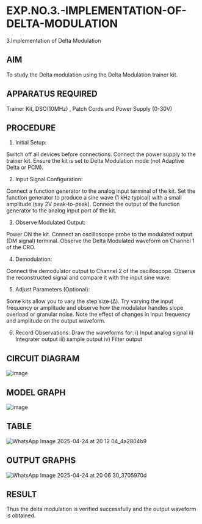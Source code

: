 # EXP.NO.3.-IMPLEMENTATION-OF-DELTA-MODULATION

3.Implementation of Delta Modulation 
  
## AIM    
 To study the Delta modulation using the Delta Modulation trainer kit. 
## APPARATUS REQUIRED
Trainer Kit, DSO(10MHz) , Patch Cords and Power Supply (0-30V)   
## PROCEDURE
1. Initial Setup:

Switch off all devices before connections.
Connect the power supply to the trainer kit.
Ensure the kit is set to Delta Modulation mode (not Adaptive Delta or PCM).

2. Input Signal Configuration:

Connect a function generator to the analog input terminal of the kit.
Set the function generator to produce a sine wave (1 kHz typical) with a small amplitude (say 2V peak-to-peak).
Connect the output of the function generator to the analog input port of the kit.

3. Observe Modulated Output:

Power ON the kit.
Connect an oscilloscope probe to the modulated output (DM signal) terminal.
Observe the Delta Modulated waveform on Channel 1 of the CRO.

4. Demodulation:

Connect the demodulator output to Channel 2 of the oscilloscope.
Observe the reconstructed signal and compare it with the input sine wave.

5. Adjust Parameters (Optional):

Some kits allow you to vary the step size (Δ).
Try varying the input frequency or amplitude and observe how the modulator handles slope overload or granular noise.
Note the effect of changes in input frequency and amplitude on the output waveform.

6. Record Observations:
    Draw the waveforms for:
        i)   Input analog signal
        ii)  Integrater output
        iii) sample output
        iv)  Filter output
## CIRCUIT DIAGRAM
![image](https://github.com/user-attachments/assets/79561bf7-6193-417f-b276-7b2606752a14)

## MODEL GRAPH
![image](https://github.com/user-attachments/assets/990d15aa-3fd2-4be5-a06f-ac4050e6743b)

## TABLE
![WhatsApp Image 2025-04-24 at 20 12 04_4a2804b9](https://github.com/user-attachments/assets/63544092-7197-4ac0-b4b3-6ae51b94630d)

## OUTPUT GRAPHS
![WhatsApp Image 2025-04-24 at 20 06 30_3705970d](https://github.com/user-attachments/assets/ad3779f9-0ba5-41ca-8661-34acf6669131)

## RESULT 
Thus the delta modulation is verified successfully and the output waveform is obtained.
